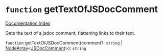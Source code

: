 # `function` getTextOfJSDocComment

[Documentation Index](../README.md)

Gets the text of a jsdoc comment, flattening links to their text.

`function` getTextOfJSDocComment(comment?: `string` | [NodeArray](../interface.NodeArray/README.md)\<[JSDocComment](../type.JSDocComment/README.md)>): `string`